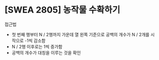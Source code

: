 # [SWEA 2805] 농작물 수확하기

접근법

- 첫 번째 행부터 N / 2행까지 가운데 열 왼쪽 기준으로 공백의 개수가 N / 2개를 시작으로 -1씩 감소함
- N / 2행 이후로는 1씩 증가함
- 공백의 개수가 대칭을 이루는 것을 확인
